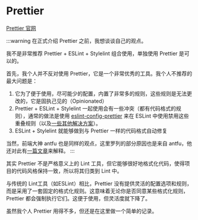 # Prettier

[Prettier 官网](https://prettier.io/)

:::warning
在正式介绍 Prettier 之前，我想谈谈自己的观点。

我不是非常推荐 Prettier + ESLint + Stylelint 组合使用，单独使用 Prettier 是可以的。

首先，我个人并不反对使用 Prettier，它是一个非常优秀的工具。我个人不推荐的最大问题是：
1. 它为了便于使用，尽可能少的配置，内置了非常多的规则，这些规则是无法更改的，它是固执己见的（Opinionated）
2. Prettier + ESLint + Stylelint 一起使用会有一些冲突（都有代码格式的规则），通常的做法是使用 [eslint-config-prettier](https://github.com/prettier/eslint-config-prettier) 来在 ESLint 中使用禁用这些重叠规则（以及[一些其他解决方案](https://prettier.io/docs/en/integrating-with-linters.html)）。
3. ESLint + Stylelint 就能够做到与 Prettier 一样的代码格式自动修复

当然，前端大神 antfu 也是同样的观点，这里罗列的部分原因也是来自 antfu，他还对此有[一篇文章](https://antfu.me/posts/why-not-prettier)来解释。
:::

其实 Prettier 不是严格意义上的 Lint 工具，但它能够很好地格式化代码，使得项目的代码风格保持一致，所以将其归类到 Lint 中。

与传统的 Lint工具（如ESLint）相比，Prettier 没有提供灵活的配置选项和规则，而是采用了一套固定的格式化规则。这意味着无论你是否同意某些格式化规则，Prettier 都会强制执行它们。这便于使用，但灵活度就下降了。

虽然我个人 Prettier 用得不多，但还是在这里做一个简单的记录。


